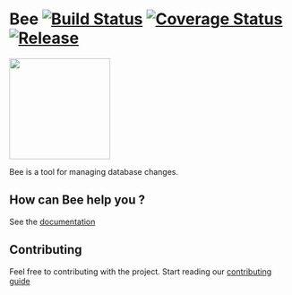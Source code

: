 # Bee [![Build Status](https://travis-ci.org/bluesoft/bee.svg)](https://travis-ci.org/bluesoft/bee) [![Coverage Status](https://coveralls.io/repos/bluesoft/bee/badge.svg)](https://coveralls.io/r/bluesoft/bee) [![Release](https://img.shields.io/github/release/bluesoft/bee.svg)](https://github.com/bluesoft/bee/releases)

<img src="http://bluesoft.github.io/bee/images/5186aefe.bee-logo.png" width="180px" />

Bee is a tool for managing database changes.

## How can Bee help you ?
See the [documentation](http://bluesoft.github.io/bee)

## Contributing

Feel free to contributing with the project. Start reading our [contributing guide](https://github.com/bluesoft/contributing)

